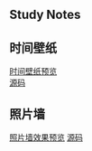 ## Study Notes

## 时间壁纸

[时间壁纸预览](https://n0s1gn.github.io/timepaper/)  
[源码](https://github.com/n0s1gn/timepaper)

## 照片墙
[照片墙效果预览](https://n0s1gn.github.io/pic/)
[源码](https://github.com/n0s1gn/pic)


 
